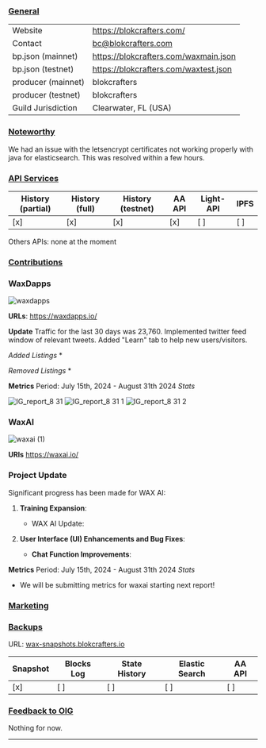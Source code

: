 ### <ins>General</ins>

|  |  |
| --- | --- |
| Website | https://blokcrafters.com/ |
| Contact | bc@blokcrafters.com |
| bp.json (mainnet) | https://blokcrafters.com/waxmain.json |
| bp.json (testnet) | https://blokcrafters.com/waxtest.json |
| producer (mainnet) | blokcrafters |
| producer (testnet) | blokcrafters |
| Guild Jurisdiction | Clearwater, FL (USA) |

### <ins>Noteworthy</ins>

We had an issue with the letsencrypt certificates not working properly with java for elasticsearch.
This was resolved within a few hours.

### <ins>API Services</ins>

| History (partial) | History (full) | History (testnet) | AA API | Light-API  | IPFS |
|--------|--------|--------|--------|--------|--------|
| [x] | [x] | [x] | [x] | [ ] | [ ] |

Others APIs: none at the moment

### <ins>Contributions</ins>

### WaxDapps
![waxdapps](https://github.com/user-attachments/assets/64450ac8-e765-424e-a37a-8b45c9b1c21a)

**URLs**: https://waxdapps.io/

**Update**
Traffic for the last 30 days was 23,760. Implemented twitter feed window of relevant tweets. Added "Learn" tab to help new users/visitors. 

*Added Listings*
* 


*Removed Listings*
* 

**Metrics**
Period: July 15th, 2024 - August 31th 2024
*Stats*

![IG_report_8 31](https://github.com/user-attachments/assets/acab9a79-f436-401b-8a51-b72cfac80c68)
![IG_report_8 31 1](https://github.com/user-attachments/assets/c9b0b0d8-3013-416b-950c-f1e0f59ea6b4)
![IG_report_8 31 2](https://github.com/user-attachments/assets/11da5ca8-538b-45a9-876c-72da11bbc8ec)




### WaxAI 
![waxai (1)](https://github.com/user-attachments/assets/7f719897-2bde-4acd-90fa-05fdbbe5ed60)



**URls** https://waxai.io/


### Project Update
Significant progress has been made for WAX AI:

1. **Training Expansion**: 
   - WAX AI Update: 

2. **User Interface (UI) Enhancements and Bug Fixes**:
   - **Chat Function Improvements**: 

**Metrics**
Period: July 15th, 2024 - August 31th 2024
*Stats*
- We will be submitting metrics for waxai starting next report! 

### <ins>Marketing</ins>



### <ins>Backups </ins>
URL: [wax-snapshots.blokcrafters.io](https://wax-snapshots.blokcrafters.io/)

| Snapshot | Blocks Log | State History | Elastic Search | AA API |
|--------|--------|--------|--------|--------|
| [x] | [ ] | [ ] | [ ] | [ ] |


### <ins>Feedback to OIG</ins>

Nothing for now.

----
